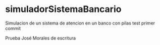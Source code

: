 # simuladorSistemaBancario
Simulacion de un sistema de atencion en un banco con pilas
test primer commit


Prueba José Morales de escritura